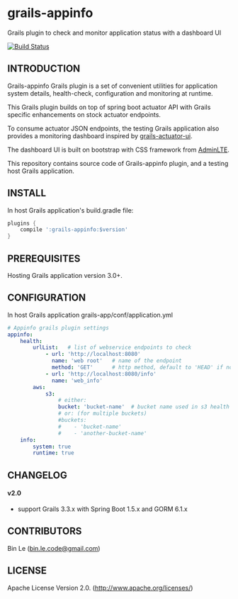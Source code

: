 # grails-appinfo
Grails plugin to check and monitor application status with a dashboard UI

[![Build Status](https://travis-ci.org/binlecode/grails-appinfo.svg?branch=master)](https://travis-ci.org/binlecode/grails-appinfo)
 
## INTRODUCTION 

Grails-appinfo Grails plugin is a set of convenient utilities for application 
system details, health-check, configuration and monitoring at runtime.

This Grails plugin builds on top of spring boot actuator API with Grails specific
enhancements on stock actuator endpoints. 

To consume actuator JSON endpoints, the testing Grails application also provides a monitoring
dashboard inspired by [grails-actuator-ui](https://github.com/dmahapatro/grails-actuator-ui).

The dashboard UI is built on bootstrap with CSS framework from [AdminLTE](https://adminlte.io/). 

This repository contains source code of Grails-appinfo plugin, and a testing host Grails application.

## INSTALL

In host Grails application's build.gradle file:

```groovy
plugins {
    compile ':grails-appinfo:$version'
}
```

## PREREQUISITES

Hosting Grails application version 3.0+.


## CONFIGURATION


In host Grails application grails-app/conf/application.yml

```yaml
# Appinfo grails plugin settings
appinfo:
    health:
        urlList:   # list of webservice endpoints to check
            - url: 'http://localhost:8080'
              name: 'web root'   # name of the endpoint
              method: 'GET'      # http method, default to 'HEAD' if not given
            - url: 'http://localhost:8080/info'
              name: 'web_info'
        aws:
            s3:
                # either:
                bucket: 'bucket-name'  # bucket name used in s3 health check
                # or: (for multiple buckets)
                #buckets:
                #    - 'bucket-name'
                #    - 'another-bucket-name'
    info:
        system: true
        runtime: true
```

## CHANGELOG

#### v2.0
* support Grails 3.3.x with Spring Boot 1.5.x and GORM 6.1.x


## CONTRIBUTORS

Bin Le (bin.le.code@gmail.com)


## LICENSE

Apache License Version 2.0. (http://www.apache.org/licenses/)


